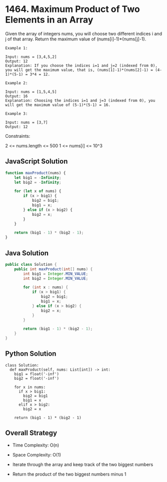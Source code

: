 # 1464. Maximum Product of Two Elements in an Array

Given the array of integers nums, you will choose two different indices i and j of that array. Return the maximum value of (nums[i]-1)*(nums[j]-1).
 
```
Example 1:

Input: nums = [3,4,5,2]
Output: 12 
Explanation: If you choose the indices i=1 and j=2 (indexed from 0), you will get the maximum value, that is, (nums[1]-1)*(nums[2]-1) = (4-1)*(5-1) = 3*4 = 12. 

Example 2:

Input: nums = [1,5,4,5]
Output: 16
Explanation: Choosing the indices i=1 and j=3 (indexed from 0), you will get the maximum value of (5-1)*(5-1) = 16.

Example 3:

Input: nums = [3,7]
Output: 12
```

Constraints:

2 <= nums.length <= 500
1 <= nums[i] <= 10^3

## JavaScript Solution
```js
function maxProduct(nums) {
    let big1 = -Infinity;
    let big2 = -Infinity;

    for (let x of nums) {
        if (x > big1) {
            big2 = big1;
            big1 = x;
        } else if (x > big2) {
            big2 = x;
        }
    }

    return (big1 - 1) * (big2 - 1);
}

```

## Java Solution
```java
public class Solution {
    public int maxProduct(int[] nums) {
        int big1 = Integer.MIN_VALUE;
        int big2 = Integer.MIN_VALUE;

        for (int x : nums) {
            if (x > big1) {
                big2 = big1;
                big1 = x;
            } else if (x > big2) {
                big2 = x;
            }
        }

        return (big1 - 1) * (big2 - 1);
    }
}

```

## Python Solution
```py3
class Solution:
  def maxProduct(self, nums: List[int]) -> int:
    big1 = float('-inf')
    big2 = float('-inf')

    for x in nums:
      if x > big1:
        big2 = big1
        big1 = x
      elif x > big2:
        big2 = x
    
    return (big1 - 1) * (big2 - 1)
```

## Overall Strategy
- Time Complexity: O(n)
- Space Complexity: O(1)

- Iterate through the array and keep track of the two biggest numbers
- Return the product of the two biggest numbers minus 1